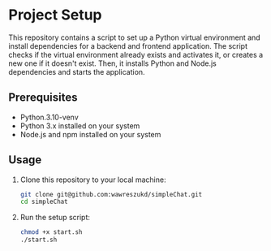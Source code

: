 # Project Setup

This repository contains a script to set up a Python virtual environment and install dependencies for a backend and frontend application. The script checks if the virtual environment already exists and activates it, or creates a new one if it doesn't exist. Then, it installs Python and Node.js dependencies and starts the application.

## Prerequisites

- Python.3.10-venv
- Python 3.x installed on your system
- Node.js and npm installed on your system

## Usage

1. Clone this repository to your local machine:

   ```bash
   git clone git@github.com:wawreszukd/simpleChat.git
   cd simpleChat
   ```

2. Run the setup script:
   ```bash
   chmod +x start.sh
   ./start.sh
   ```
